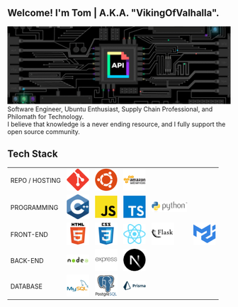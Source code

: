 <link type="text/css" rel="stylesheet" href="/stylesheets/main.css" />

## Welcome! I'm Tom | A.K.A. "VikingOfValhalla".

![](<https://raw.githubusercontent.com/VikingOfValhalla/VikingOfValhalla/main/api2.gif>)
Software Engineer, Ubuntu Enthusiast, Supply Chain Professional, and Philomath for Technology. <br>
I believe that knowledge is a never ending resource, and I fully support the open source community.

## Tech Stack

<p align="center">
<table>
<tr>  
<td>REPO / HOSTING</td>  
<td><img src="https://raw.githubusercontent.com/VikingOfValhalla/VikingOfValhalla/main/github.svg" alt="github" width="50"/></td>  
<td><img src="https://raw.githubusercontent.com/VikingOfValhalla/VikingOfValhalla/main/ubuntu.svg" alt="ubuntu" width="50"/></td>
<td><img src="https://raw.githubusercontent.com/VikingOfValhalla/VikingOfValhalla/main/aws.svg" alt="aws" width="50"/></td> 
<td></td>
<td></td> 
</tr>
<tr>  
<td>PROGRAMMING</td>  
<td><img src="https://raw.githubusercontent.com/VikingOfValhalla/VikingOfValhalla/main/cpp.svg" alt="C++" width="50"/></td>  
<td><img src="https://raw.githubusercontent.com/VikingOfValhalla/VikingOfValhalla/main/javascript.svg" alt="javascript" width="50"/></td>
<td><img src="https://raw.githubusercontent.com/VikingOfValhalla/VikingOfValhalla/main/typescript.svg" alt="typescript" width="50"/></td>
<td><img src="https://raw.githubusercontent.com/VikingOfValhalla/VikingOfValhalla/main/python3.svg" alt="python" width="80"/></td>
<td></td>
</tr>
<tr>  
<td>FRONT-END</td>  
<td><img src="https://raw.githubusercontent.com/VikingOfValhalla/VikingOfValhalla/main/html.svg" alt="html5" width="50"/></td>  
<td><img src="https://raw.githubusercontent.com/VikingOfValhalla/VikingOfValhalla/main/css.svg" alt="css" width="50"/></td>
<td><img src="https://raw.githubusercontent.com/VikingOfValhalla/VikingOfValhalla/main/react.svg" alt="react" width="50"/></td>
<td><img src="https://raw.githubusercontent.com/VikingOfValhalla/VikingOfValhalla/main/flask.svg" alt="flask" width="50"/></td> 
<td><img src="https://raw.githubusercontent.com/VikingOfValhalla/VikingOfValhalla/main/mui.svg" alt="material ui" width="50"/></td> 
</tr>
<tr>  
<td>BACK-END</td>  
<td><img src="https://raw.githubusercontent.com/VikingOfValhalla/VikingOfValhalla/main/nodejs.svg" alt="nodejs" width="50"/></td>  
<td><img src="https://raw.githubusercontent.com/VikingOfValhalla/VikingOfValhalla/main/express.svg" alt="expressjs" width="50"/></td>
<td><img src="https://raw.githubusercontent.com/VikingOfValhalla/VikingOfValhalla/main/nextjs.svg" alt="nextjs" width="50"/></td>  
<td></td>
<td></td>
</tr>
<tr>  
<td>DATABASE</td>  
<td><img src="https://raw.githubusercontent.com/VikingOfValhalla/VikingOfValhalla/main/mysql.svg" alt="mysql" width="50"/></td>  
<td><img src="https://raw.githubusercontent.com/VikingOfValhalla/VikingOfValhalla/main/postgresql.svg" alt="postgresql" width="50"/></td>
<td><img src="https://raw.githubusercontent.com/VikingOfValhalla/VikingOfValhalla/main/prisma.svg" alt="prisma (ORM)" width="50"/></td>  
<td></td>
<td></td>
</tr>
</table>
</p>

